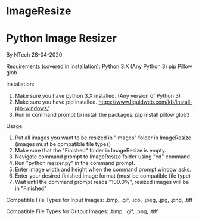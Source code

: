 # ImageResize
<h1>Python Image Resizer</h1>

By NTech
28-04-2020

Requirements (covered in installation):
Python 3.X (Any Python 3)
pip
Pillow
glob

Installation:
1. Make sure you have python 3.X installed.
(Any version of Python 3)
2. Make sure you have pip installed.
https://www.liquidweb.com/kb/install-pip-windows/
3. Run in command prompt to install the packages:
pip install pillow glob3

Usage:
1. Put all images you want to be resized in "Images" folder in ImageResize (images must be compatible file types)
2. Make sure that the "Finished" folder in ImageResize is empty.
3. Navigate command prompt to ImageResize folder using "cd" command
4. Run "python resizer.py" in the command prompt.
5. Enter image width and height when the command prompt window asks.
6. Enter your desired finished image format (must be compatible file type)
7. Wait until the command prompt reads "100.0%", resized images will be in "Finished"

Compatible File Types for Input Images:
.bmp, .gif, .ico, .jpeg, .jpg, .png, .tiff

Compatible File Types for Output Images:
.bmp, .gif, .png, .tiff
